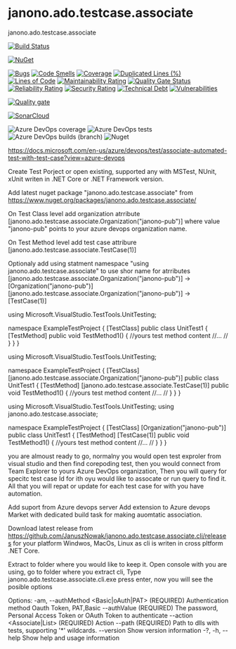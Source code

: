 # janono.ado.testcase.associate
 janono.ado.testcase.associate
 
 [![Build Status](https://dev.azure.com/janono-pub/Janono.Ado.TestCase.Associate/_apis/build/status/janono.ado.testcase.associate-ci%20dotnet%206.0?branchName=master)](https://dev.azure.com/janono-pub/Janono.Ado.TestCase.Associate/_build/latest?definitionId=33&branchName=master)

[![NuGet](https://img.shields.io/nuget/v/janono.ado.testcase.associate.svg?style=flat-square&label=nuget)](https://www.nuget.org/packages/janono.ado.testcase.associate/) 

[![Bugs](https://sonarcloud.io/api/project_badges/measure?project=JanuszNowak_janono.ado.testcase.associate&metric=bugs)](https://sonarcloud.io/dashboard?id=JanuszNowak_janono.ado.testcase.associate)
[![Code Smells](https://sonarcloud.io/api/project_badges/measure?project=JanuszNowak_janono.ado.testcase.associate&metric=code_smells)](https://sonarcloud.io/dashboard?id=JanuszNowak_janono.ado.testcase.associate)
[![Coverage](https://sonarcloud.io/api/project_badges/measure?project=JanuszNowak_janono.ado.testcase.associate&metric=coverage)](https://sonarcloud.io/dashboard?id=JanuszNowak_janono.ado.testcase.associate)
[![Duplicated Lines (%)](https://sonarcloud.io/api/project_badges/measure?project=JanuszNowak_janono.ado.testcase.associate&metric=duplicated_lines_density)](https://sonarcloud.io/dashboard?id=JanuszNowak_janono.ado.testcase.associate)
[![Lines of Code](https://sonarcloud.io/api/project_badges/measure?project=JanuszNowak_janono.ado.testcase.associate&metric=ncloc)](https://sonarcloud.io/dashboard?id=JanuszNowak_janono.ado.testcase.associate)
[![Maintainability Rating](https://sonarcloud.io/api/project_badges/measure?project=JanuszNowak_janono.ado.testcase.associate&metric=sqale_rating)](https://sonarcloud.io/dashboard?id=JanuszNowak_janono.ado.testcase.associate)
[![Quality Gate Status](https://sonarcloud.io/api/project_badges/measure?project=JanuszNowak_janono.ado.testcase.associate&metric=alert_status)](https://sonarcloud.io/dashboard?id=JanuszNowak_janono.ado.testcase.associate)
[![Reliability Rating](https://sonarcloud.io/api/project_badges/measure?project=JanuszNowak_janono.ado.testcase.associate&metric=reliability_rating)](https://sonarcloud.io/dashboard?id=JanuszNowak_janono.ado.testcase.associate)
[![Security Rating](https://sonarcloud.io/api/project_badges/measure?project=JanuszNowak_janono.ado.testcase.associate&metric=security_rating)](https://sonarcloud.io/dashboard?id=JanuszNowak_janono.ado.testcase.associate)
[![Technical Debt](https://sonarcloud.io/api/project_badges/measure?project=JanuszNowak_janono.ado.testcase.associate&metric=sqale_index)](https://sonarcloud.io/dashboard?id=JanuszNowak_janono.ado.testcase.associate)
[![Vulnerabilities](https://sonarcloud.io/api/project_badges/measure?project=JanuszNowak_janono.ado.testcase.associate&metric=vulnerabilities)](https://sonarcloud.io/dashboard?id=JanuszNowak_janono.ado.testcase.associate)

[![Quality gate](https://sonarcloud.io/api/project_badges/quality_gate?project=JanuszNowak_janono.ado.testcase.associate)](https://sonarcloud.io/dashboard?id=JanuszNowak_janono.ado.testcase.associate)

[![SonarCloud](https://sonarcloud.io/images/project_badges/sonarcloud-white.svg)](https://sonarcloud.io/dashboard?id=JanuszNowak_janono.ado.testcase.associate)


![Azure DevOps coverage](https://img.shields.io/azure-devops/coverage/janono-pub/Janono.Ado.TestCase.Associate/33)
![Azure DevOps tests](https://img.shields.io/azure-devops/tests/janono-pub/Janono.Ado.TestCase.Associate/33)
![Azure DevOps builds (branch)](https://img.shields.io/azure-devops/build/janono-pub/Janono.Ado.TestCase.Associate/33/master?label=master)
![Nuget](https://img.shields.io/nuget/dt/janono.ado.testcase.associate)




https://docs.microsoft.com/en-us/azure/devops/test/associate-automated-test-with-test-case?view=azure-devops



Create Test Porject or open existing, supported any with MSTest, NUnit, xUnit writen in .NET Core or .NET Framework version.

Add latest nuget package "janono.ado.testcase.associate" from https://www.nuget.org/packages/janono.ado.testcase.associate/


On Test Class level add organization atrribute [janono.ado.testcase.associate.Organization("janono-pub")] where value "janono-pub" points to your azure devops organization name.

On Test Method  level add test case attribure [janono.ado.testcase.associate.TestCase(1)] 


Optionaly add using statment namespace "using janono.ado.testcase.associate" to use shor name for atrributes 
[janono.ado.testcase.associate.Organization("janono-pub")] ->  [Organization("janono-pub")]
[janono.ado.testcase.associate.Organization("janono-pub")] ->  [TestCase(1)]


using Microsoft.VisualStudio.TestTools.UnitTesting;

namespace ExampleTestProject
{
    [TestClass]
    public class UnitTest1
    {
        [TestMethod]
        public void TestMethod1()
        {
            //yours test method content
            //...
            //
        }
    }
}

using Microsoft.VisualStudio.TestTools.UnitTesting;

namespace ExampleTestProject
{
    [TestClass]
    [janono.ado.testcase.associate.Organization("janono-pub")]
    public class UnitTest1
    {
        [TestMethod]
        [janono.ado.testcase.associate.TestCase(1)]
        public void TestMethod1()
        {
            //yours test method content
            //...
            //
        }
    }
}


using Microsoft.VisualStudio.TestTools.UnitTesting;
using janono.ado.testcase.associate;

namespace ExampleTestProject
{
    [TestClass]
    [Organization("janono-pub")]
    public class UnitTest1
    {
        [TestMethod]
        [TestCase(1)]
        public void TestMethod1()
        {
            //yours test method content
            //...
            //
        }
    }
}

you are almoust ready to go, normalny you 
would open test exproler from visual studio and then find corepoding test, 
then you would connect from Team Explorer to yours Azure DevOps organization,
Then you will query for specitc test case Id for ith oyu would like to assocate or run query to find it.
All that you will repat or update  for each test case for with you have automation. 




Add suport from Azure devops server 
Add extension to Azure devops Market with dedicated build task for making auomtatic association.




Download latest release from https://github.com/JanuszNowak/janono.ado.testcase.associate.cli/releases for your platform Windwos, MacOs, Linux as cli is writen in cross pltform .NET Core.

Extract to folder where you would like to keep it.
Open console with you are using, go to folder where you extract cli,
Type janono.ado.testcase.associate.cli.exe press enter, now you will see the posible options 

Options:
  -am, --authMethod <Basic|oAuth|PAT> (REQUIRED)  Authentication method Oauth Token, PAT,Basic
  --authValue <authValue> (REQUIRED)              The password, Personal Access Token or OAuth Token to authenticate
  --action <Associate|List> (REQUIRED)            Action
  --path <path> (REQUIRED)                        Path to dlls with tests, supporting '*' wildcards.
  --version                                       Show version information
  -?, -h, --help                                  Show help and usage information




